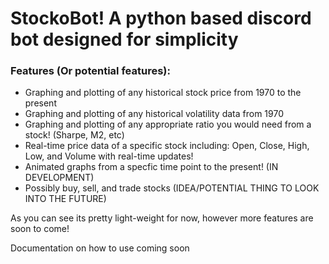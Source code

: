 # StockoBot! A python based discord bot designed for simplicity
### Features (Or potential features):
- Graphing and plotting of any historical stock price from 1970 to the present
- Graphing and plotting of any historical volatility data from 1970
- Graphing and plotting of any appropriate ratio you would need from a stock! (Sharpe, M2, etc)
- Real-time price data of a specific stock including: Open, Close, High, Low, and Volume with real-time updates!
- Animated graphs from a specfic time point to the present! (IN DEVELOPMENT)
- Possibly buy, sell, and trade stocks (IDEA/POTENTIAL THING TO LOOK INTO THE FUTURE)

As you can see its pretty light-weight for now, however more features are soon to come!

Documentation on how to use coming soon